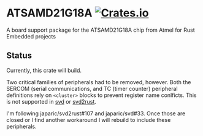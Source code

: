 # ATSAMD21G18A [![Crates.io](https://img.shields.io/crates/v/atsamd21g18a.svg)](https://crates.io/crates/atsamd21g18a)
A board support package for the ATSAMD21G18A chip from Atmel for Rust Embedded projects

## Status
Currently, this crate will build.

Two critical families of peripherals had to be removed, however. Both the SERCOM (serial communications, and TC (timer counter) peripheral definitions rely on `<cluster>` blocks to prevent register name conlficts. This is not supported in [svd](https://github.com/japaric/svd) or [svd2rust](https://github.com/japaric/svd2rust).

I'm following japaric/svd2rust#107 and japaric/svd#33. Once those are closed or I find another workaround I will rebuild to include these peripherals.
